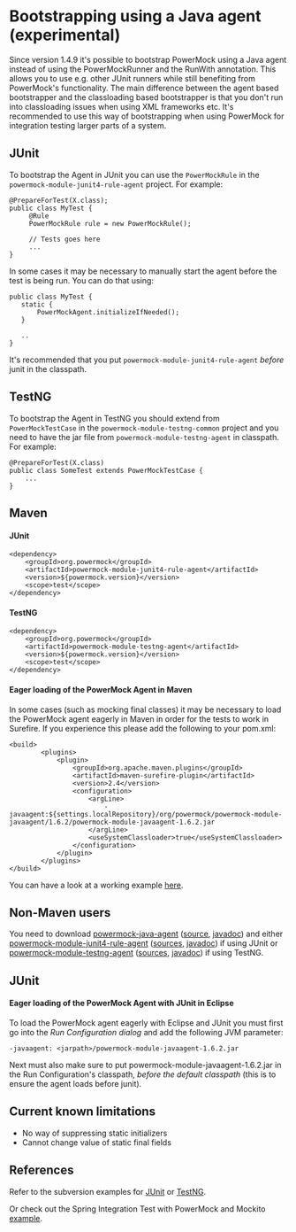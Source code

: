 # Bootstrapping using a Java agent (experimental) #
Since version 1.4.9 it's possible to bootstrap PowerMock using a Java agent instead of using the PowerMockRunner and the RunWith annotation. This allows you to use e.g. other JUnit runners while still benefiting from PowerMock's functionality. The main difference between the agent based bootstrapper and the classloading based bootstrapper is that you don't run into classloading issues when using XML frameworks etc. It's recommended to use this way of bootstrapping when using PowerMock for integration testing larger parts of a system.

## JUnit ##
To bootstrap the Agent in JUnit you can use the `PowerMockRule` in the `powermock-module-junit4-rule-agent` project. For example:

```
@PrepareForTest(X.class);
public class MyTest {
     @Rule
     PowerMockRule rule = new PowerMockRule();

     // Tests goes here
     ...
}
```

In some cases it may be necessary to manually start the agent before the test is being run. You can do that using:
```
public class MyTest {
   static {
       PowerMockAgent.initializeIfNeeded();
   }

   ..
}
```

It's recommended that you put `powermock-module-junit4-rule-agent` _before_ junit in the classpath.

## TestNG ##
To bootstrap the Agent in TestNG you should extend from `PowerMockTestCase` in the `powermock-module-testng-common` project and you need to have the jar file from `powermock-module-testng-agent` in classpath. For example:
```
@PrepareForTest(X.class)
public class SomeTest extends PowerMockTestCase {
    ...
}
```

## Maven ##
#### JUnit ####
```
<dependency>
	<groupId>org.powermock</groupId>
	<artifactId>powermock-module-junit4-rule-agent</artifactId>
	<version>${powermock.version}</version>
	<scope>test</scope>
</dependency>
```
#### TestNG ####
```
<dependency>
	<groupId>org.powermock</groupId>
	<artifactId>powermock-module-testng-agent</artifactId>
	<version>${powermock.version}</version>
	<scope>test</scope>
</dependency>
```

#### Eager loading of the PowerMock Agent in Maven ####
In some cases (such as mocking final classes) it may be necessary to load the PowerMock agent eagerly in Maven in order for the tests to work in Surefire. If you experience this please add the following to your pom.xml:

```
<build>
        <plugins>
            <plugin>
                <groupId>org.apache.maven.plugins</groupId>
                <artifactId>maven-surefire-plugin</artifactId>
                <version>2.4</version>
                <configuration>
                    <argLine>
                        -javaagent:${settings.localRepository}/org/powermock/powermock-module-javaagent/1.6.2/powermock-module-javaagent-1.6.2.jar
                    </argLine>
                    <useSystemClassloader>true</useSystemClassloader>
                </configuration>
            </plugin>
        </plugins>
</build>  
```

You can have a look at a working example [here](https://github.com/jayway/powermock/tree/master/modules/module-test/mockito/junit4-agent).

## Non-Maven users ##
You need to download [powermock-java-agent](http://search.maven.org/remotecontent?filepath=org/powermock/powermock-module-javaagent/1.6.2/powermock-module-javaagent-1.6.2.jar) ([source](http://search.maven.org/remotecontent?filepath=org/powermock/powermock-module-javaagent/1.6.2/powermock-module-javaagent-1.6.2-sources.jar), [javadoc](http://search.maven.org/remotecontent?filepath=org/powermock/powermock-module-javaagent/1.6.2/powermock-module-javaagent-1.6.2-javadoc.jar)) and either [powermock-module-junit4-rule-agent](http://search.maven.org/remotecontent?filepath=org/powermock/powermock-module-junit4-rule-agent/1.6.2/powermock-module-junit4-rule-agent-1.6.2.jar) ([sources](http://search.maven.org/remotecontent?filepath=org/powermock/powermock-module-junit4-rule-agent/1.6.2/powermock-module-junit4-rule-agent-1.6.2-sources.jar), [javadoc](http://search.maven.org/remotecontent?filepath=org/powermock/powermock-module-junit4-rule-agent/1.6.2/powermock-module-junit4-rule-agent-1.6.2-javadoc.jar)) if using JUnit or [powermock-module-testng-agent](http://search.maven.org/remotecontent?filepath=org/powermock/powermock-module-testng-agent/1.6.2/powermock-module-testng-agent-1.6.2.jar) ([sources](http://search.maven.org/remotecontent?filepath=org/powermock/powermock-module-testng-agent/1.6.2/powermock-module-testng-agent-1.6.2-sources.jar), [javadoc](http://search.maven.org/remotecontent?filepath=org/powermock/powermock-module-testng-agent/1.6.2/powermock-module-testng-agent-1.6.2-javadoc.jar)) if using TestNG.

## JUnit ##

#### Eager loading of the PowerMock Agent with JUnit in Eclipse ####

To load the PowerMock agent eagerly with Eclipse and JUnit you must first go into the _Run Configuration dialog_ and add the following JVM
parameter:
```
-javaagent: <jarpath>/powermock-module-javaagent-1.6.2.jar
```

Next must also make sure to put powermock-module-javaagent-1.6.2.jar
in the Run Configuration's classpath, _before the
default classpath_ (this is to ensure the agent loads before junit).


## Current known limitations ##
  * No way of suppressing static initializers
  * Cannot change value of static final fields

## References ##

Refer to the subversion examples for  [JUnit](https://github.com/jayway/powermock/tree/master/modules/module-test/mockito/junit4/src/test/java/samples/powermockito/junit4) or [TestNG](https://github.com/jayway/powermock/tree/master/modules/module-test/easymock/testng-agent-test/src/test/java/samples/testng/agent).

Or check out the Spring Integration Test with PowerMock and Mockito [example](https://github.com/jayway/powermock/tree/master/examples/spring-mockito-xml-agent).